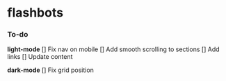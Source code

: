 # flashbots

### To-do

**light-mode**
[] Fix nav on mobile
[] Add smooth scrolling to sections
[] Add links
[] Update content

**dark-mode**
[] Fix grid position
